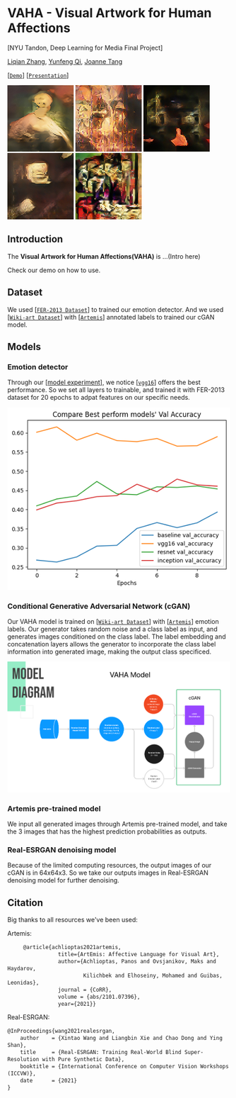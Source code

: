 # VAHA - Visual Artwork for Human Affections
 
[NYU Tandon, Deep Learning for Media Final Project]

[Liqian Zhang](), [Yunfeng Qi](), [Joanne Tang]()

[[`Demo`](https://colab.research.google.com/drive/1sGToDW9JF8Q5iSagNdZ5_ornuEncvPl5?usp=sharing)]
[[`Presentation`]()]

![t2i](assets/happy.jpg)
![t2i](assets/angry.jpg)
![t2i](assets/fearful.jpg)
![t2i](assets/disgusted.jpg)
![t2i](assets/surprised.jpg)

## **Introduction**

The **Visual Artwork for Human Affections(VAHA)** is ...(Intro here)

Check our demo on how to use. 

## **Dataset**

We used [[`FER-2013 Dataset`](https://www.kaggle.com/datasets/ananthu017/emotion-detection-fer?select=train)] to trained our emotion detector. And we used [[`Wiki-art Dataset`](https://www.kaggle.com/datasets/steubk/wikiart)] with [[`Artemis`](https://www.artemisdataset.org/)] annotated labels to trained our cGAN model. 

## **Models** 

### Emotion detector 

Through our [[model experiment](https://github.com/zxxwxyyy/VAHA/blob/main/Notebooks/VAHA_emotion_detect_model_experiment.ipynb)], we notice [[`vgg16`](https://keras.io/api/applications/vgg/)] offers the best performance. So we set all layers to trainable, and trained it with FER-2013 dataset for 20 epochs to adpat features on our specific needs. 

![d2i](assets/model_compare.png)
<!-- ![d2i](assets/vgg_16.jpg) -->

### Conditional Generative Adversarial Network (cGAN)

Our VAHA model is trained on [[`Wiki-art Dataset`](https://www.kaggle.com/datasets/steubk/wikiart)] with [[`Artemis`](https://www.artemisdataset.org/)] emotion labels. Our generator takes random noise and a class label as input, and generates images conditioned on the class label. The label embedding and concatenation layers allows the generator to incorporate the class label information into generated image, making the output class specificed. 

![d2i](assets/cGAN_model.png)

### Artemis pre-trained model

We input all generated images through Artemis pre-trained model, and take the 3 images that has the highest prediction probabilities as outputs. 

### Real-ESRGAN denoising model 

Because of the limited computing resources, the output images of our cGAN is in 64x64x3. So we take our outputs images in Real-ESRGAN denoising model for further denoising. 

## **Citation** 

Big thanks to all resources we've been used: 

Artemis:
```
     @article{achlioptas2021artemis,
                title={ArtEmis: Affective Language for Visual Art},
                author={Achlioptas, Panos and Ovsjanikov, Maks and Haydarov,
                        Kilichbek and Elhoseiny, Mohamed and Guibas, Leonidas},
                journal = {CoRR},
                volume = {abs/2101.07396},
                year={2021}}
```

Real-ESRGAN: 
```
@InProceedings{wang2021realesrgan,
    author    = {Xintao Wang and Liangbin Xie and Chao Dong and Ying Shan},
    title     = {Real-ESRGAN: Training Real-World Blind Super-Resolution with Pure Synthetic Data},
    booktitle = {International Conference on Computer Vision Workshops (ICCVW)},
    date      = {2021}
}
```

